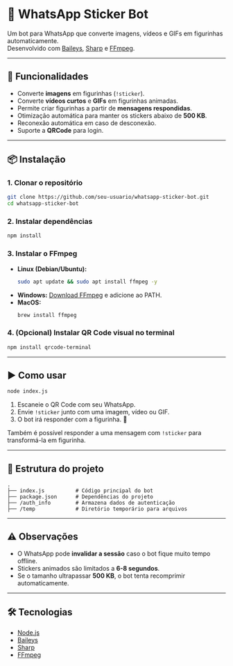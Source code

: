 # 🤖 WhatsApp Sticker Bot

Um bot para WhatsApp que converte imagens, vídeos e GIFs em figurinhas automaticamente.  
Desenvolvido com [Baileys](https://github.com/WhiskeySockets/Baileys), [Sharp](https://sharp.pixelplumbing.com/) e [FFmpeg](https://ffmpeg.org/).

---

## 🚀 Funcionalidades
- Converte **imagens** em figurinhas (`!sticker`).
- Converte **vídeos curtos** e **GIFs** em figurinhas animadas.
- Permite criar figurinhas a partir de **mensagens respondidas**.
- Otimização automática para manter os stickers abaixo de **500 KB**.
- Reconexão automática em caso de desconexão.
- Suporte a **QRCode** para login.

---

## 📦 Instalação

### 1. Clonar o repositório
```bash
git clone https://github.com/seu-usuario/whatsapp-sticker-bot.git
cd whatsapp-sticker-bot
```

### 2. Instalar dependências
```bash
npm install
```

### 3. Instalar o FFmpeg
- **Linux (Debian/Ubuntu):**
  ```bash
  sudo apt update && sudo apt install ffmpeg -y
  ```
- **Windows:** [Download FFmpeg](https://ffmpeg.org/download.html) e adicione ao PATH.
- **MacOS:**
  ```bash
  brew install ffmpeg
  ```

### 4. (Opcional) Instalar QR Code visual no terminal
```bash
npm install qrcode-terminal
```

---

## ▶️ Como usar
```bash
node index.js
```

1. Escaneie o QR Code com seu WhatsApp.  
2. Envie `!sticker` junto com uma imagem, vídeo ou GIF.  
3. O bot irá responder com a figurinha. 🎉  

Também é possível responder a uma mensagem com `!sticker` para transformá-la em figurinha.

---

## 📂 Estrutura do projeto
```
.
├── index.js          # Código principal do bot
├── package.json      # Dependências do projeto
├── /auth_info        # Armazena dados de autenticação
├── /temp             # Diretório temporário para arquivos
```

---

## ⚠️ Observações
- O WhatsApp pode **invalidar a sessão** caso o bot fique muito tempo offline.
- Stickers animados são limitados a **6-8 segundos**.
- Se o tamanho ultrapassar **500 KB**, o bot tenta recomprimir automaticamente.

---

## 🛠 Tecnologias
- [Node.js](https://nodejs.org/)  
- [Baileys](https://github.com/WhiskeySockets/Baileys)  
- [Sharp](https://sharp.pixelplumbing.com/)  
- [FFmpeg](https://ffmpeg.org/)  
